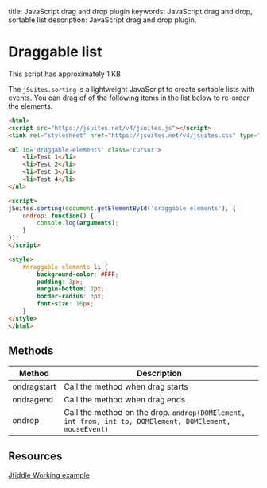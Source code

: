 title: JavaScript drag and drop plugin
keywords: JavaScript drag and drop, sortable list
description: JavaScript drag and drop plugin.

Draggable list
==============

This script has approximately 1 KB

The `jSuites.sorting` is a lightweight JavaScript to create sortable lists with events. You can drag of of the following items in the list below to re-order the elements.

```html
<html>
<script src="https://jsuites.net/v4/jsuites.js"></script>
<link rel="stylesheet" href="https://jsuites.net/v4/jsuites.css" type="text/css" />

<ul id='draggable-elements' class='cursor'>
    <li>Test 1</li>
    <li>Test 2</li>
    <li>Test 3</li>
    <li>Test 4</li>
</ul>

<script>
jSuites.sorting(document.getElementById('draggable-elements'), {
    ondrop: function() {
        console.log(arguments);
    }
});
</script>

<style>
    #draggable-elements li {
        background-color: #FFF;
        padding: 3px;
        margin-bottom: 3px;
        border-radius: 3px;
        font-size: 16px;
    }
</style>
</html>
```

Methods
-------

| Method      | Description                                                                                             |
|-------------|---------------------------------------------------------------------------------------------------------|
| ondragstart | Call the method when drag starts                                                                        |
| ondragend   | Call the method when drag ends                                                                          |
| ondrop      | Call the method on the drop. `ondrop(DOMElement, int from, int to, DOMElement, DOMElement, mouseEvent)` |

  
  

Resources
---------

[Jfiddle Working example](https://jsfiddle.net/hodware/804t6qe2/)
